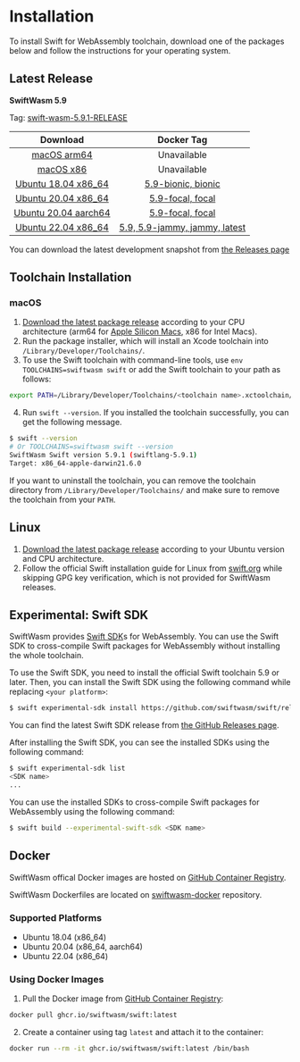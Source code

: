 # Installation

To install Swift for WebAssembly toolchain, download one of the packages below and follow the instructions for your operating system.

## Latest Release

**SwiftWasm 5.9**

Tag: [swift-wasm-5.9.1-RELEASE](https://github.com/swiftwasm/swift/releases/tag/swift-wasm-5.9.1-RELEASE)

| Download | Docker Tag |
|:------------------:|:----------:|
| [macOS arm64](https://github.com/swiftwasm/swift/releases/download/swift-wasm-5.9.1-RELEASE/swift-wasm-5.9.1-RELEASE-macos_arm64.pkg) | Unavailable |
| [macOS x86](https://github.com/swiftwasm/swift/releases/download/swift-wasm-5.9.1-RELEASE/swift-wasm-5.9.1-RELEASE-macos_x86_64.pkg) | Unavailable |
| [Ubuntu 18.04 x86_64](https://github.com/swiftwasm/swift/releases/download/swift-wasm-5.9.1-RELEASE/swift-wasm-5.9.1-RELEASE-ubuntu18.04_x86_64.tar.gz) | [5.9-bionic, bionic](https://github.com/orgs/swiftwasm/packages/container/package/swift) |
| [Ubuntu 20.04 x86_64](https://github.com/swiftwasm/swift/releases/download/swift-wasm-5.9.1-RELEASE/swift-wasm-5.9.1-RELEASE-ubuntu20.04_x86_64.tar.gz) | [5.9-focal, focal](https://github.com/orgs/swiftwasm/packages/container/package/swift) |
| [Ubuntu 20.04 aarch64](https://github.com/swiftwasm/swift/releases/download/swift-wasm-5.9.1-RELEASE/swift-wasm-5.9.1-RELEASE-ubuntu20.04_aarch64.tar.gz) | [5.9-focal, focal](https://github.com/orgs/swiftwasm/packages/container/package/swift) |
| [Ubuntu 22.04 x86_64](https://github.com/swiftwasm/swift/releases/download/swift-wasm-5.9.1-RELEASE/swift-wasm-5.9.1-RELEASE-ubuntu22.04_x86_64.tar.gz) | [5.9, 5.9-jammy, jammy, latest](https://github.com/orgs/swiftwasm/packages/container/package/swift) |


You can download the latest development snapshot from [the Releases page](https://github.com/swiftwasm/swift/releases)

## Toolchain Installation

### macOS

1. [Download the latest package release](#latest-release) according to your CPU architecture (arm64 for [Apple Silicon Macs](https://support.apple.com/en-us/HT211814), x86 for Intel Macs).
2. Run the package installer, which will install an Xcode toolchain into `/Library/Developer/Toolchains/`.
3. To use the Swift toolchain with command-line tools, use `env TOOLCHAINS=swiftwasm swift` or add the Swift toolchain to your path as follows:

```bash
export PATH=/Library/Developer/Toolchains/<toolchain name>.xctoolchain/usr/bin:"${PATH}"
```

4. Run `swift --version`. If you installed the toolchain successfully, you can get the following message.

```bash
$ swift --version
# Or TOOLCHAINS=swiftwasm swift --version
SwiftWasm Swift version 5.9.1 (swiftlang-5.9.1)
Target: x86_64-apple-darwin21.6.0
```

If you want to uninstall the toolchain, you can remove the toolchain directory from `/Library/Developer/Toolchains/` and make sure to remove the toolchain from your `PATH`.

## Linux

1. [Download the latest package release](#latest-release) according to your Ubuntu version and CPU architecture.
2. Follow the official Swift installation guide for Linux from [swift.org](https://www.swift.org/install/linux/#installation-via-tarball) while skipping GPG key verification, which is not provided for SwiftWasm releases.

## Experimental: Swift SDK

SwiftWasm provides [Swift SDK](https://github.com/apple/swift-evolution/blob/main/proposals/0387-cross-compilation-destinations.md)s for WebAssembly. You can use the Swift SDK to cross-compile Swift packages for WebAssembly without installing the whole toolchain.

To use the Swift SDK, you need to install the official Swift toolchain 5.9 or later. Then, you can install the Swift SDK using the following command while replacing `<your platform>`:

```bash
$ swift experimental-sdk install https://github.com/swiftwasm/swift/releases/download/swift-wasm-5.9.2-RELEASE/swift-wasm-5.9.2-RELEASE-<your platform>.artifactbundle.zip
```

You can find the latest Swift SDK release from [the GitHub Releases page](https://github.com/swiftwasm/swift/releases/tag/swift-wasm-5.9.2-RELEASE).

After installing the Swift SDK, you can see the installed SDKs using the following command:

```bash
$ swift experimental-sdk list
<SDK name>
...
```

You can use the installed SDKs to cross-compile Swift packages for WebAssembly using the following command:

```bash
$ swift build --experimental-swift-sdk <SDK name>
```

## Docker

SwiftWasm offical Docker images are hosted on [GitHub Container Registry](https://github.com/orgs/swiftwasm/packages/container/package/swift).

SwiftWasm Dockerfiles are located on [swiftwasm-docker](https://github.com/swiftwasm/swiftwasm-docker) repository.

### Supported Platforms

- Ubuntu 18.04 (x86_64)
- Ubuntu 20.04 (x86_64, aarch64)
- Ubuntu 22.04 (x86_64)

### Using Docker Images

1. Pull the Docker image from [GitHub Container Registry](https://github.com/orgs/swiftwasm/packages/container/package/swift):

```bash
docker pull ghcr.io/swiftwasm/swift:latest
```

2. Create a container using tag `latest` and attach it to the container:

```bash
docker run --rm -it ghcr.io/swiftwasm/swift:latest /bin/bash
```
